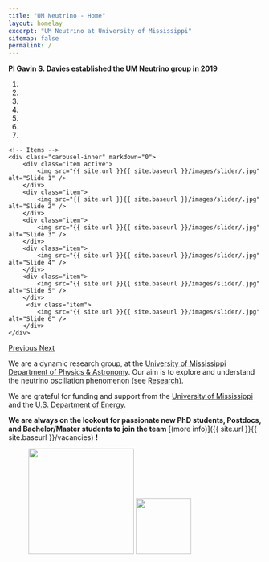 ```yaml
---
title: "UM Neutrino - Home"
layout: homelay
excerpt: "UM Neutrino at University of Mississippi"
sitemap: false
permalink: /
---
```


**PI Gavin S. Davies established the UM Neutrino group in 2019** 


<div markdown="0" id="carousel" class="carousel slide" data-ride="carousel" data-interval="4000" data-pause="hover" >
    <!-- Menu -->
    <ol class="carousel-indicators">
        <li data-target="#carousel" data-slide-to="0" class="active"></li>
        <li data-target="#carousel" data-slide-to="1"></li>
        <li data-target="#carousel" data-slide-to="2"></li>
        <li data-target="#carousel" data-slide-to="3"></li>
        <li data-target="#carousel" data-slide-to="4"></li>
        <li data-target="#carousel" data-slide-to="5"></li>
        <li data-target="#carousel" data-slide-to="6"></li>
    </ol>

    <!-- Items -->
    <div class="carousel-inner" markdown="0">
        <div class="item active">
            <img src="{{ site.url }}{{ site.baseurl }}/images/slider/.jpg" alt="Slide 1" />
        </div>
        <div class="item">
            <img src="{{ site.url }}{{ site.baseurl }}/images/slider/.jpg" alt="Slide 2" />
        </div>
        <div class="item">
            <img src="{{ site.url }}{{ site.baseurl }}/images/slider/.jpg" alt="Slide 3" />
        </div>
        <div class="item">
            <img src="{{ site.url }}{{ site.baseurl }}/images/slider/.jpg" alt="Slide 4" />
        </div>
        <div class="item">
            <img src="{{ site.url }}{{ site.baseurl }}/images/slider/.jpg" alt="Slide 5" />
        </div>       
         <div class="item">
            <img src="{{ site.url }}{{ site.baseurl }}/images/slider/.jpg" alt="Slide 6" />
        </div>
    </div>
  <a class="left carousel-control" href="#carousel" role="button" data-slide="prev">
    <span class="glyphicon glyphicon-chevron-left" aria-hidden="true"></span>
    <span class="sr-only">Previous</span>
  </a>
  <a class="right carousel-control" href="#carousel" role="button" data-slide="next">
    <span class="glyphicon glyphicon-chevron-right" aria-hidden="true"></span>
    <span class="sr-only">Next</span>
  </a>
</div>


We are a dynamic research group, at the [University of Mississippi](http://www.olemiss.edu) [Department of Physics & Astronomy](https://www.physics.olemiss.edu). Our aim is to explore and understand the neutrino oscillation phenomenon (see [Research](research)). 

We are grateful for funding and support from the [University of Mississippi](https://www.olemiss.edu) and the [U.S. Department of Energy](https://www.energy.gov/).

 **We are always on the lookout for passionate new PhD students, Postdocs, and Bachelor/Master students to join the team** [(more info)]({{ site.url }}{{ site.baseurl }}/vacancies) **!**




<figure class="fourth">
  <img src="{{ site.url }}{{ site.baseurl }}/images/logopic/Logo_UM.jpg" style="width: 210px">
  <img src="{{ site.url }}{{ site.baseurl }}/images/logopic/Logo_DOE.jpg" style="width: 110px">
</figure>
